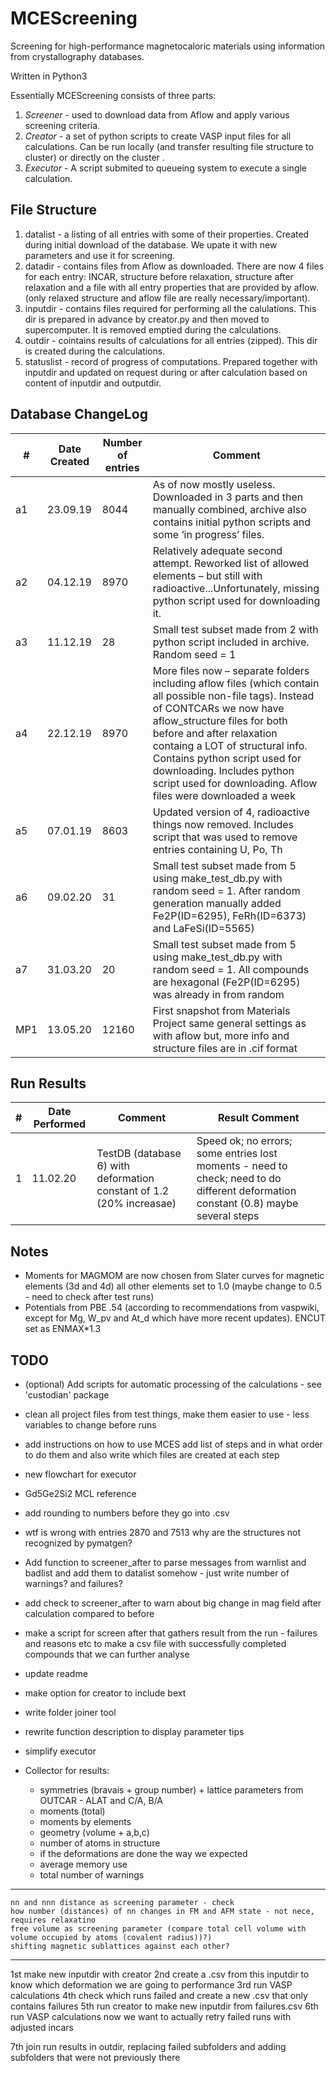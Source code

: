 # MCEScreening
Screening for high-performance magnetocaloric materials using information from crystallography databases.

Written in Python3

Essentially MCEScreening consists of three parts:
1. _*Screener*_ - used to download data from Aflow and apply various screening criteria.   
2. _*Creator*_ - a set of python scripts to create VASP input files for all calculations. Can be run locally (and transfer resulting file structure to cluster) or directly on the cluster .
3. _*Executor*_ - A script submited to queueing system to execute a single calculation. 

File Structure
---

1. datalist - a listing of all entries with some of their properties. Created during initial download of the database. We upate it with new parameters and use it for screening.
2. datadir - contains files from Aflow as downloaded. There are now 4 files for each entry: INCAR, structure before relaxation, structure after relaxation and a file with all entry properties that are provided by aflow. (only relaxed structure and aflow file are really necessary/important).
3. inputdir - contains files required for performing all the calulations. This dir is prepared in advance by creator.py and then moved to supercomputer. It is removed emptied during the calculations.
4. outdir - cointains results of calculations for all entries (zipped). This dir is created during the calculations.
5. statuslist - record of progress of computations. Prepared together with inputdir and updated on request during or after calculation based on content of inputdir and outputdir.


Database ChangeLog
---
| # | Date Created | Number of entries | Comment |
|---|---|---|---|
|a1|23.09.19|8044|As of now mostly useless. Downloaded in 3 parts and then manually combined, archive also contains initial python scripts and some ‘in progress’ files. |
|a2|04.12.19|8970|Relatively adequate second attempt. Reworked list of allowed elements – but still with radioactive...Unfortunately, missing python script used for downloading it.|
|a3|11.12.19| 28 |Small test subset made from 2 with python script included in archive. Random seed  = 1|
|a4|22.12.19|8970|More files now – separate folders including aflow files (which contain all possible non-file tags). Instead of CONTCARs we now have aflow_structure files for both before and after relaxation containg a LOT of structural info. Contains python script used for downloading. Includes python script used for downloading. Aflow files were downloaded a week |
|a5|07.01.19|8603|Updated version of 4, radioactive things now removed. Includes script that was used to remove entries containing  U, Po, Th|
|a6|09.02.20| 31 |Small test subset made from 5 using make_test_db.py with random seed = 1. After random generation manually added Fe2P(ID=6295), FeRh(ID=6373) and LaFeSi(ID=5565)|
|a7|31.03.20| 20 |Small test subset made from 5 using make_test_db.py with random seed = 1. All compounds are hexagonal (Fe2P(ID=6295) was already in from random|
|MP1|13.05.20|12160| First snapshot from Materials Project same general settings as with aflow but, more info and structure files are in .cif format|

Run Results
---
| # | Date Performed | Comment | Result Comment
|---|---|---|---|
|1|11.02.20|TestDB (database 6) with deformation constant of 1.2 (20% increasae)| Speed ok; no errors; some entries lost moments - need to check; need to do different deformation constant (0.8) maybe several steps

Notes
---
- Moments for MAGMOM are now chosen from Slater curves for magnetic elements (3d and 4d) all other elements set to 1.0 (maybe change to 0.5 - need to check after test runs)
- Potentials from PBE .54 (according to recommendations from vaspwiki, except for Mg, W_pv and At_d which have more recent updates). ENCUT set as ENMAX*1.3

TODO
---
- (optional) Add scripts for automatic processing of the calculations - see 'custodian' package
- clean all project files from test things, make them easier to use - less variables to change before runs
- add instructions on how to use MCES add list of steps and in what order to do them and also write which files are created at each step

- new flowchart for executor
- Gd5Ge2Si2 MCL reference
- add rounding to numbers before they go into .csv
- wtf is wrong with entries 2870 and 7513 why are the structures not recognized by pymatgen?
- Add function to screener_after to parse messages from warnlist and badlist and add them to datalist somehow - just write number of warnings? and failures?
- add check to screener_after to  warn about big change in mag field after calculation compared to before
- make a script for screen after that gathers result from the run - failures and reasons etc to make a csv file with successfully completed compounds that we can further analyse
- update readme
- make option for creator to include bext
- write folder joiner tool
- rewrite function description to display parameter tips
- simplify executor

- Collector for results:
    - symmetries (bravais + group number) + lattice parameters from OUTCAR - ALAT and C/A, B/A
    - moments (total)
    - moments by elements
    - geometry (volume + a,b,c) 
    - number of atoms in structure
    - if the deformations are done the way we expected
    - average memory use
    - total number of warnings

---
    nn and nnn distance as screening parameter - check
    how number (distances) of nn changes in FM and AFM state - not nece, requires relaxatino   
    free volume as screening parameter (compare total cell volume with volume occupied by atoms (covalent radius))?)
    shifting magnetic sublattices against each other?
---

1st make new inputdir with creator
2nd create a .csv from this inputdir to know which deformation we are going to performance
3rd run VASP calculations
4th check which runs failed and create a new .csv that only contains failures
5th run creator to make new inputdir from failures.csv
6th run VASP calculations now we want to actually retry failed runs with adjusted incars

7th join run results in outdir, replacing failed subfolders and adding subfolders that were not previously there
